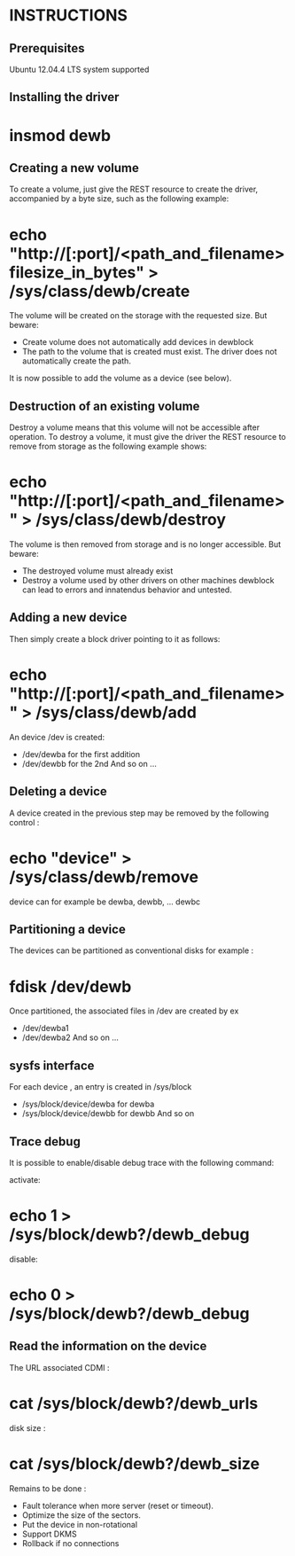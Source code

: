 INSTRUCTIONS
=============

Prerequisites
---------

Ubuntu 12.04.4 LTS system supported

Installing the driver
----------------------

  # insmod dewb

Creating a new volume
----------------------------

To create a volume, just give the REST resource to create the driver,
accompanied by a byte size, such as the following example:
  # echo "http://<ip>[:port]/<path_and_filename> filesize_in_bytes" > /sys/class/dewb/create

The volume will be created on the storage with the requested size.
But beware:
  * Create volume does not automatically add devices in dewblock
  * The path to the volume that is created must exist. The driver does not automatically create the path.

It is now possible to add the volume as a device (see below).

Destruction of an existing volume
---------------------------------

Destroy a volume means that this volume will not be accessible after operation.
To destroy a volume, it must give the driver the REST resource to remove from storage
as the following example shows:
  # echo "http://<ip>[:port]/<path_and_filename>" > /sys/class/dewb/destroy

The volume is then removed from storage and is no longer accessible.
But beware:
  * The destroyed volume must already exist
  * Destroy a volume used by other drivers on other machines dewblock
can lead to errors and innatendus behavior and untested.

Adding a new device
-------------------------

Then simply create a block driver pointing to it as follows:
  # echo "http://<ip>[:port]/<path_and_filename>" > /sys/class/dewb/add

An device /dev is created:
  * /dev/dewba for the first addition
  * /dev/dewbb for the 2nd
And so on ...

Deleting a device
-----------------------

A device created in the previous step may be removed by the
following control :
  # echo "device" > /sys/class/dewb/remove
device can for example be dewba, dewbb, ... dewbc

Partitioning a device
---------------------------

The devices can be partitioned as conventional disks
for example :

  # fdisk /dev/dewb

Once partitioned, the associated files in /dev are created by ex
  * /dev/dewba1
  * /dev/dewba2
And so on ...

sysfs interface
---------------

For each device , an entry is created in /sys/block
  * /sys/block/device/dewba for dewba
  * /sys/block/device/dewbb for dewbb
And so on


Trace debug
---------------

It is possible to enable/disable debug trace with the following command:

activate:
  # echo 1 > /sys/block/dewb?/dewb_debug
disable:
  # echo 0 > /sys/block/dewb?/dewb_debug

Read the information on the device
-----------------------------------------

The URL associated CDMI :
  # cat /sys/block/dewb?/dewb_urls
disk size :
  # cat /sys/block/dewb?/dewb_size

Remains to be done :

  * Fault tolerance when more server (reset or timeout).
  * Optimize the size of the sectors.
  * Put the device in non-rotational
  * Support DKMS
  * Rollback if no connections
